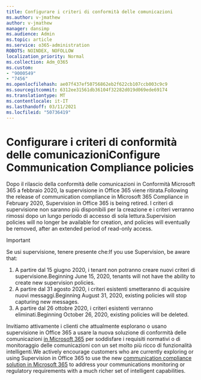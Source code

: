 ```yaml
---
title: Configurare i criteri di conformità delle comunicazioni
ms.author: v-jmathew
author: v-jmathew
manager: dansimp
ms.audience: Admin
ms.topic: article
ms.service: o365-administration
ROBOTS: NOINDEX, NOFOLLOW
localization_priority: Normal
ms.collection: Adm_O365
ms.custom:
- "9000549"
- "7456"
ms.openlocfilehash: ae07f437ef50756862eb2f622cb107ccb003c9c9
ms.sourcegitcommit: 6312ee31561db36104f32282d019d069ede69174
ms.translationtype: MT
ms.contentlocale: it-IT
ms.lasthandoff: 03/11/2021
ms.locfileid: "50736419"
---
```

# <a name="configure-communication-compliance-policies"></a><span data-ttu-id="225bf-102">Configurare i criteri di conformità delle comunicazioni</span><span class="sxs-lookup"><span data-stu-id="225bf-102">Configure Communication Compliance policies</span></span>

<span data-ttu-id="225bf-103">Dopo il rilascio della conformità delle comunicazioni in Conformità Microsoft 365 a febbraio 2020, la supervisione in Office 365 viene ritirata.</span><span class="sxs-lookup"><span data-stu-id="225bf-103">Following the release of communication compliance in Microsoft 365 Compliance in February 2020, Supervision in Office 365 is being retired.</span></span> <span data-ttu-id="225bf-104">I criteri di supervisione non saranno più disponibili per la creazione e i criteri verranno rimossi dopo un lungo periodo di accesso di sola lettura.</span><span class="sxs-lookup"><span data-stu-id="225bf-104">Supervision policies will no longer be available for creation, and policies will eventually be removed, after an extended period of read-only access.</span></span>

> [!IMPORTANT]
> <span data-ttu-id="225bf-105">Se usi supervisione, tenere presente che:</span><span class="sxs-lookup"><span data-stu-id="225bf-105">If you use Supervision, be aware that:</span></span>
>
> 1. <span data-ttu-id="225bf-106">A partire dal 15 giugno 2020, i tenant non potranno creare nuovi criteri di supervisione.</span><span class="sxs-lookup"><span data-stu-id="225bf-106">Beginning June 15, 2020, tenants will not have the ability to create new supervision policies.</span></span>
> 2. <span data-ttu-id="225bf-107">A partire dal 31 agosto 2020, i criteri esistenti smetteranno di acquisire nuovi messaggi.</span><span class="sxs-lookup"><span data-stu-id="225bf-107">Beginning August 31, 2020, existing policies will stop capturing new messages.</span></span>
> 3. <span data-ttu-id="225bf-108">A partire dal 26 ottobre 2020, i criteri esistenti verranno eliminati.</span><span class="sxs-lookup"><span data-stu-id="225bf-108">Beginning October 26, 2020, existing policies will be deleted.</span></span>

<span data-ttu-id="225bf-109">Invitiamo attivamente i clienti che attualmente esplorano o usano supervisione in Office 365 a usare la nuova soluzione di conformità delle comunicazioni [in Microsoft 365](https://go.microsoft.com/fwlink/?linkid=2128593) per soddisfare i requisiti normativi o di monitoraggio delle comunicazioni con un set molto più ricco di funzionalità intelligenti.</span><span class="sxs-lookup"><span data-stu-id="225bf-109">We actively encourage customers who are currently exploring or using Supervision in Office 365 to use the new [communication compliance solution in Microsoft 365](https://go.microsoft.com/fwlink/?linkid=2128593) to address your communications monitoring or regulatory requirements with a much richer set of intelligent capabilities.</span></span>
